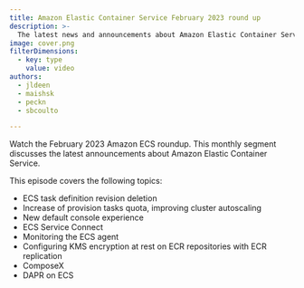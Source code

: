 ```yaml
---
title: Amazon Elastic Container Service February 2023 round up
description: >-
  The latest news and announcements about Amazon Elastic Container Service, for the month of February 2023
image: cover.png
filterDimensions:
  - key: type
    value: video
authors:
  - jldeen
  - maishsk
  - peckn
  - sbcoulto

---
```


Watch the February 2023 Amazon ECS roundup. This monthly segment discusses the latest announcements about Amazon Elastic Container Service.

<youtube id="RTeB7Ho88bg" />

This episode covers the following topics:

- ECS task definition revision deletion
- Increase of provision tasks quota, improving cluster autoscaling
- New default console experience
- ECS Service Connect
- Monitoring the ECS agent
- Configuring KMS encryption at rest on ECR repositories with ECR replication
- ComposeX
- DAPR on ECS
